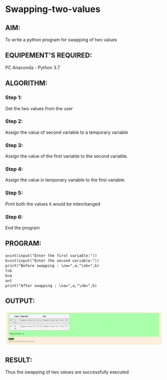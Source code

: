 # Swapping-two-values
## AIM:
To write a python program for swapping of two values
## EQUIPEMENT'S REQUIRED: 
PC
Anaconda - Python 3.7
## ALGORITHM: 
### Step 1:
Get the two values from the user
### Step 2: 
Assign the value of second variable to a temporary variable 
### Step 3: 
Assign the value of the first variable to the second variable.
### Step 4:  
Assign the value in temporary variable to the first variable
### Step 5: 
Print both the values it would be interchanged
### Step 6: 
End the program
## PROGRAM:
~~~
a=int(input("Enter the first variable:"))
b=int(input("Enter the second variable:"))
print("Before swapping : \na=",a,"\nb=",b)
t=b
b=a
a=t
print("After swapping : \na=",a,"\nb=",b)

~~~

## OUTPUT:
![GitHub Logo](sc.png)

## RESULT:
Thus the swapping of two values are successfully executed



